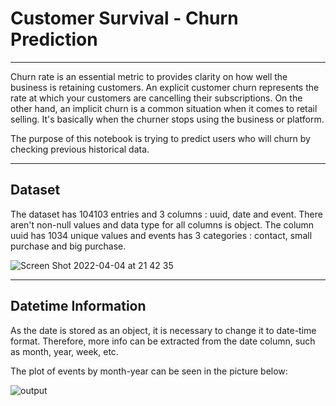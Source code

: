 # Customer Survival - Churn Prediction

***

Churn rate is an essential metric to provides clarity on how well the business is retaining customers. An explicit customer churn represents the rate at which your customers are cancelling their subscriptions. On the other hand, an implicit churn is a common situation when it comes to retail selling. It's basically when the churner stops using the business or platform.


The purpose of this notebook is trying to predict users who will churn by checking previous historical data.

***

## Dataset

The dataset has 104103 entries and 3 columns : uuid, date and event. There aren't non-null values and data type for all columns is object. 
The column uuid has 1034 unique values and events has 3 categories : contact, small purchase and big purchase.

![Screen Shot 2022-04-04 at 21 42 35](https://user-images.githubusercontent.com/64446494/161656118-b375707f-6bc8-40e5-9536-ddd558d96f11.png)


***

## Datetime Information

As the date is stored as an object, it is necessary to change it to date-time format. Therefore, more info can be extracted from the date column, such as month, year, week, etc.

The plot of events by month-year can be seen in the picture below:

![output](https://user-images.githubusercontent.com/64446494/161657678-ec0b0a23-5292-430a-8d02-9f5e42482912.png)

